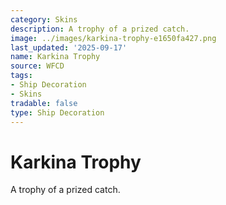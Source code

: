 ```yaml
---
category: Skins
description: A trophy of a prized catch.
image: ../images/karkina-trophy-e1650fa427.png
last_updated: '2025-09-17'
name: Karkina Trophy
source: WFCD
tags:
- Ship Decoration
- Skins
tradable: false
type: Ship Decoration
---
```


# Karkina Trophy

A trophy of a prized catch.

